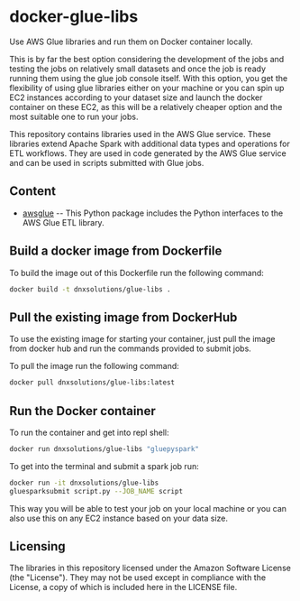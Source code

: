 # docker-glue-libs

Use AWS Glue libraries and run them on Docker container locally.

This is by far the best option considering the development of the jobs and testing the jobs on relatively small datasets and once the job is ready running them using the glue job console itself. With this option, you get the flexibility of using glue libraries either on your machine or you can spin up EC2 instances according to your dataset size and launch the docker container on these EC2, as this will be a relatively cheaper option and the most suitable one to run your jobs.

This repository contains libraries used in the AWS Glue service. These libraries extend Apache Spark with additional data types and operations for ETL workflows. They are used in code generated by the AWS Glue service and can be used in scripts submitted with Glue jobs.

## Content
- [awsglue](https://github.com/svajiraya/aws-glue-libs/tree/master/awsglue) -- This Python package includes the Python interfaces to the AWS Glue ETL library.

## Build a docker image from Dockerfile

To build the image out of this Dockerfile run the following command:

```bash
docker build -t dnxsolutions/glue-libs .
```

## Pull the existing image from DockerHub

To use the existing image for starting your container, just pull the image from docker hub and run the commands provided to submit jobs.

To pull the image run the following command:

```bash
docker pull dnxsolutions/glue-libs:latest
```

## Run the Docker container

To run the container and get into repl shell:

```bash
docker run dnxsolutions/glue-libs "gluepyspark"
```

To get into the terminal and submit a spark job run:
```bash
docker run -it dnxsolutions/glue-libs
gluesparksubmit script.py --JOB_NAME script
```

This way you will be able to test your job on your local machine or you can also use this on any EC2 instance based on your data size.

## Licensing

The libraries in this repository licensed under the Amazon Software License (the "License"). They may not be used except in compliance with the License, a copy of which is included here in the LICENSE file.